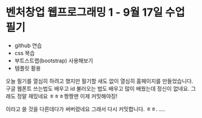 벤처창업 웹프로그래밍 1 - 9월 17일 수업 필기
=========================

- github 연습
- css 복습
- 부트스트랩(bootstrap) 사용해보기
- 템플릿 활용

오늘 필기를 열심히 하려고 했지만 필기할 새도 없이 열심히 홈페이지를 만들었습니다.
구글 웹폰트 쓰는법도 배우고
id 불러오는 법도 배우고 많이 배웠는데 정신이 없네요.
그래도 정말 재밌네요 ㅎㅎㅎ짱짱맨
이제 커밋해야징!

이라고 쓸 것을 다른데다가 써버렸네요
그래서 다시 커밋합니다.
ㅎㅎ.
....